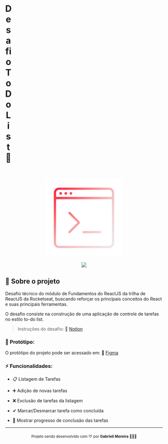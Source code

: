 <h1 align="center" style="width: 20px">Desafio ToDo List 🚀</h1>
<br>

<p align="center">
  <img src="./src/assets/todo-list.gif" width="250px"/>
</p>
<p align="center">
  <img src="https://img.shields.io/badge/status-em%20desenvolvimento-red?style=flat-square">
</p>

## 📌 Sobre o projeto

Desafio técnico do módulo de Fundamentos do ReactJS da trilha de ReactJS da Rocketseat, buscando reforçar os principais conceitos do React e suas principais ferramentas.

O desafio consiste na construção de uma aplicação de controle de tarefas no estilo to-do list.

> Instruções do desafio: 🔗 <a href="https://efficient-sloth-d85.notion.site/Desafio-01-Praticando-os-conceitos-do-ReactJS-91fd63dd1a5b4a2796152de293ec1074" target="_blank">Notion</a> 


### 🎨 Protótipo:

O protótipo do projeto pode ser acessado em: 🔗 <a href="https://www.figma.com/design/zKAGwyqMOA1y1XSCnIcGpa/ToDo-List-%E2%80%A2-Desafio-React?node-id=56-96&p=f&t=FvSWLSoDBSxI2y0U-0" target="_blank">Figma</a>


### ⚡ Funcionalidades:

- 📋 Listagem de Tarefas

- ➕ Adição de novas tarefas

- ❌ Exclusão de tarefas da listagem

- ✔ Marcar/Desmarcar tarefa como concluída

- 📍 Mostrar progresso de conclusão das tarefas


---
<p align="center"><sub>Projeto sendo desenvolvido com ♡ por <strong>Gabrieli Moreira</strong> 👩🏼‍💻</sub></p>
